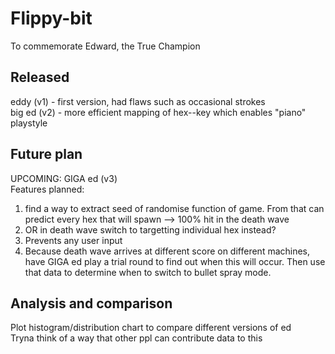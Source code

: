 # Flippy-bit

To commemorate Edward, the True Champion

## Released

eddy (v1) - first version, had flaws such as occasional strokes  
big ed (v2) - more efficient mapping of hex--key which enables "piano" playstyle

## Future plan

UPCOMING: GIGA ed (v3)  
Features planned:

1. find a way to extract seed of randomise function of game. From that can predict every hex that will spawn --> 100% hit in the death wave
2. OR in death wave switch to targetting individual hex instead?
3. Prevents any user input
4. Because death wave arrives at different score on different machines, have GIGA ed play a trial round to find out when this will occur.
Then use that data to determine when to switch to bullet spray mode.

## Analysis and comparison

Plot histogram/distribution chart to compare different versions of ed  
Tryna think of a way that other ppl can contribute data to this

